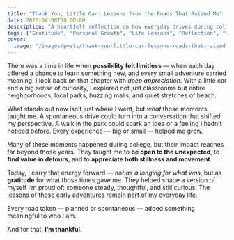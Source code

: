 ```yaml
---
title: "Thank You, Little Car: Lessons from the Roads That Raised Me"
date: 2025-04-06T00:00:00
description: "A heartfelt reflection on how everyday drives during college shaped a life of gratitude, curiosity, and personal growth."
tags: ["Gratitude", "Personal Growth", "Life Lessons", "Reflection", "Self-Discovery"]
cover:
  image: "/images/posts/thank-you-little-car-lessons-roads-that-raised-me.png"
---
```

There was a time in life when **possibility felt limitless** — when each day offered a chance to learn something new, and every small adventure carried meaning. I look back on that chapter with *deep appreciation*. With a little car and a big sense of curiosity, I explored not just classrooms but entire neighborhoods, local parks, buzzing malls, and quiet stretches of beach.

What stands out now isn’t just *where* I went, but *what* those moments taught me. A spontaneous drive could turn into a conversation that shifted my perspective. A walk in the park could spark an idea or a feeling I hadn’t noticed before. Every experience — big or small — helped me grow.

Many of these moments happened during college, but their impact reaches far beyond those years. They taught me to **be open to the unexpected**, to **find value in detours**, and to **appreciate both stillness and movement**.

Today, I carry that energy forward — *not as a longing for what was*, but as **gratitude** for what those times gave me. They helped shape a version of myself I’m proud of: someone steady, thoughtful, and still curious. The lessons of those early adventures remain part of my everyday life.

Every road taken — planned or spontaneous — added something meaningful to who I am.

And for that, **I’m thankful**.